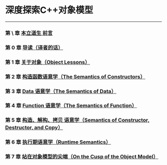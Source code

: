# 深度探索C++对象模型

---

### 第 \ 章 [本立道生 前言](/markdown/preface.md)
### 第 0 章 [导读（译者的话）](/markdown/introduction.md)
### 第 1 章 [关于对象（Object Lessons）](/markdown/Object_Lessons.md)
### 第 2 章 [构造函数语意学（The Semantics of Constructors）](/markdown/The_Semantics_of_Constructors.md)
### 第 3 章 [Data 语意学（The Semantics of Data）](/markdown/The_Semantics_of_Data.md)
### 第 4 章 [Function 语意学（The Semantics of Function）](/markdown/The_Semantics_of_Function.md)
### 第 5 章 [构造、解构、拷贝 语意学（Semantics of Constructor, Destructor, and Copy）](/markdown/Semantics_of_Constructor_.md)
### 第 6 章 [执行期语意学（Runtime Semantics）](/markdown/Runtime_Semantics.md)
### 第 7 章 [站在对象模型的尖端（On the Cusp of the Object Model）](/markdown/On_the_Cusp_of_.md)

